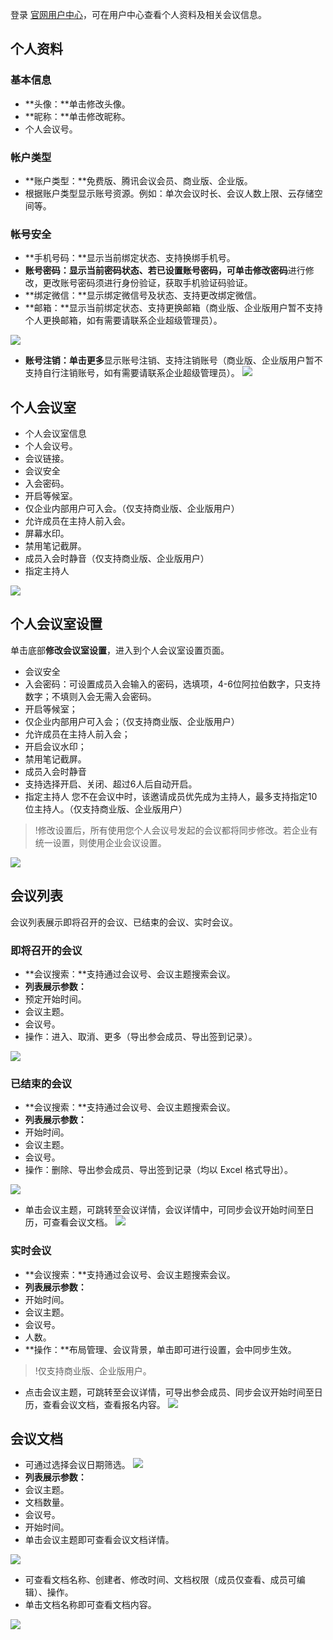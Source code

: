 登录 [官网用户中心](https://meeting.tencent.com/user-center/personal-information)，可在用户中心查看个人资料及相关会议信息。

## 个人资料
### 基本信息
- **头像：**单击修改头像。
- **昵称：**单击修改昵称。
- 个人会议号。

### 帐户类型
- **账户类型：**免费版、腾讯会议会员、商业版、企业版。
- 根据账户类型显示账号资源。例如：单次会议时长、会议人数上限、云存储空间等。

### 帐号安全
- **手机号码：**显示当前绑定状态、支持换绑手机号。
- **账号密码：**显示当前密码状态、若已设置账号密码，可单击**修改密码**进行修改，更改账号密码须进行身份验证，获取手机验证码验证。
- **绑定微信：**显示绑定微信号及状态、支持更改绑定微信。
- **邮箱：**显示当前绑定状态、支持更换邮箱（商业版、企业版用户暂不支持个人更换邮箱，如有需要请联系企业超级管理员）。

![](https://qcloudimg.tencent-cloud.cn/raw/9436cb0e2cd612c3d38807b753b73341.png)

- **账号注销：**单击**更多**显示账号注销、支持注销账号（商业版、企业版用户暂不支持自行注销账号，如有需要请联系企业超级管理员）。
![](https://qcloudimg.tencent-cloud.cn/raw/d8ff3c440759375b2f971f57c41312a4.png)

## 个人会议室
- 个人会议室信息
 - 个人会议号。
 - 会议链接。
- 会议安全
 - 入会密码。
 - 开启等候室。
 - 仅企业内部用户可入会。（仅支持商业版、企业版用户）
 - 允许成员在主持人前入会。
 - 屏幕水印。
 - 禁用笔记截屏。
- 成员入会时静音（仅支持商业版、企业版用户）
- 指定主持人

![](https://qcloudimg.tencent-cloud.cn/raw/b58e936a3da69be8d0cb93c55e507dfa.png)
## 个人会议室设置
单击底部**修改会议室设置**，进入到个人会议室设置页面。
- 会议安全
 - 入会密码：可设置成员入会输入的密码，选填项，4-6位阿拉伯数字，只支持数字；不填则入会无需入会密码。
 - 开启等候室；
 - 仅企业内部用户可入会；（仅支持商业版、企业版用户）
 - 允许成员在主持人前入会；
 - 开启会议水印；
 - 禁用笔记截屏。
- 成员入会时静音
 - 支持选择开启、关闭、超过6人后自动开启。
- 指定主持人
您不在会议中时，该邀请成员优先成为主持人，最多支持指定10位主持人。（仅支持商业版、企业版用户）
>!修改设置后，所有使用您个人会议号发起的会议都将同步修改。若企业有统一设置，则使用企业会议设置。

![](https://qcloudimg.tencent-cloud.cn/raw/c9a242582fbf271cacfe4254b8391f05.png)

## 会议列表
会议列表展示即将召开的会议、已结束的会议、实时会议。

### 即将召开的会议
- **会议搜索：**支持通过会议号、会议主题搜索会议。
- **列表展示参数：**
 - 预定开始时间。
 - 会议主题。
 - 会议号。
 - 操作：进入、取消、更多（导出参会成员、导出签到记录）。

![](https://qcloudimg.tencent-cloud.cn/raw/85b13212e0d7597b474743ea70e40883.png)

### 已结束的会议
- **会议搜索：**支持通过会议号、会议主题搜索会议。
- **列表展示参数：**
 - 开始时间。
 - 会议主题。
 - 会议号。
 - 操作：删除、导出参会成员、导出签到记录（均以 Excel 格式导出）。

![](https://qcloudimg.tencent-cloud.cn/raw/f9384f8d99c45196daa83dd5611e5654.png)
- 单击会议主题，可跳转至会议详情，会议详情中，可同步会议开始时间至日历，可查看会议文档。
![](https://qcloudimg.tencent-cloud.cn/raw/565592acd16017ef904b3952f64a6ad1.png)

### 实时会议
- **会议搜索：**支持通过会议号、会议主题搜索会议。
- **列表展示参数：**
 - 开始时间。
 - 会议主题。
 - 会议号。
 - 人数。
 - **操作：**布局管理、会议背景，单击即可进行设置，会中同步生效。
>!仅支持商业版、企业版用户。
- 点击会议主题，可跳转至会议详情，可导出参会成员、同步会议开始时间至日历，查看会议文档，查看报名内容。
![](https://qcloudimg.tencent-cloud.cn/raw/33f7bca33023da3421691e0abf2a6c56.png)

## 会议文档
- 可通过选择会议日期筛选。
![](https://qcloudimg.tencent-cloud.cn/raw/651e9fd18df4a57c07475ac6c90d7459.png)
- **列表展示参数：**
 - 会议主题。
 - 文档数量。
 - 会议号。
 - 开始时间。
- 单击会议主题即可查看会议文档详情。

![](https://qcloudimg.tencent-cloud.cn/raw/1f5009748f7f6c67d9fbf200593ea5d8.png)
- 可查看文档名称、创建者、修改时间、文档权限（成员仅查看、成员可编辑）、操作。
- 单击文档名称即可查看文档内容。

![](https://qcloudimg.tencent-cloud.cn/raw/2c7ac494ffe850c18a87cbe99df87a3b.png)
